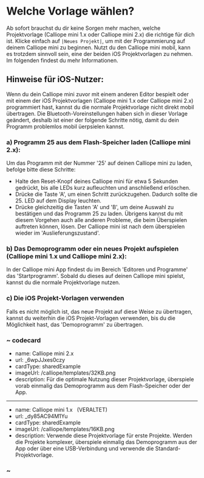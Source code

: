 # Welche Vorlage wählen?

Ab sofort brauchst du dir keine Sorgen mehr machen, welche Projektvorlage (Calliope mini 1.x oder Calliope mini 2.x) die richtige für dich ist. Klicke einfach auf `|Neues Projekt|`, um mit der Programmierung auf deinem Calliope mini zu beginnen. Nutzt du den Calliope mini mobil, kann es trotzdem sinnvoll sein, eine der beiden iOS Projektvorlagen zu nehmen. Im folgenden findest du mehr Informationen.

## Hinweise für iOS-Nutzer:

Wenn du dein Calliope mini zuvor mit einem anderen Editor bespielt oder mit einem der iOS Projektvorlagen (Calliope mini 1.x oder Calliope mini 2.x) programmiert hast, kannst du die normale Projektvorlage nicht direkt mobil übertragen. Die Bluetooth-Voreinstellungen haben sich in dieser Vorlage geändert, deshalb ist einer der folgende Schritte nötig, damit du dein Programm problemlos mobil üerpsielen kannst.

### a) Programm 25 aus dem Flash-Speicher laden (Calliope mini 2.x):

Um das Programm mit der Nummer '25' auf deinen Calliope mini zu laden, befolge bitte diese Schritte:

- Halte den Reset-Knopf deines Calliope mini für etwa 5 Sekunden gedrückt, bis alle LEDs kurz aufleuchten und anschließend erlöschen.
- Drücke die Taste 'A', um einen Schritt zurückzugehen. Dadurch sollte die 25. LED auf dem Display leuchten.
- Drücke gleichzeitig die Tasten 'A' und 'B', um deine Auswahl zu bestätigen und das Programm 25 zu laden.
Übrigens kannst du mit diesem Vorgehen auch alle anderen Probleme, die beim Überspielen auftreten können, lösen. Der Calliope mini ist nach dem überspielen wieder im 'Auslieferungszustand'.

### b) Das Demoprogramm oder ein neues Projekt aufspielen (Calliope mini 1.x und Calliope mini 2.x):

In der Calliope mini App findest du im Bereich 'Editoren und Programme' das 'Startprogramm'. Sobald du dieses auf deinen Calliope mini spielst, kannst du die normale Projektvorlage nutzen.

### c) Die iOS Projekt-Vorlagen verwenden

Falls es nicht möglich ist, das neue Projekt auf diese Weise zu übertragen, kannst du weiterhin die iOS Projekt-Vorlagen verwenden, bis du die Möglichkeit hast, das 'Demoprogramm' zu übertragen.

### ~ codecard

* name: Calliope mini 2.x
* url: _6wpJJxes0czy
* cardType: sharedExample
* imageUrl: /calliope/templates/32KB.png
* description: Für die optimale Nutzung dieser Projektvorlage, überspiele vorab einmalig das Demoprogramm aus dem Flash-Speicher oder der App.

---

* name: Calliope mini 1.x ‎ ‎ (VERALTET)
* url: _dy85AC94M1Yu
* cardType: sharedExample
* imageUrl: /calliope/templates/16KB.png
* description: Verwende diese Projektvorlage für erste Projekte. Werden die Projekte komplexer, überspiele einmalig das Demoprogramm aus der App oder über eine USB-Verbindung und verwende die Standard-Projektvorlage.

### ~
